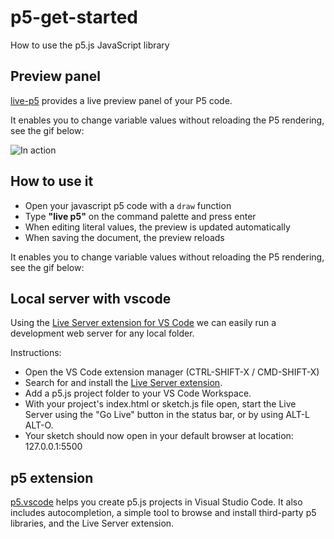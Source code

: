 # p5-get-started

How to use the p5.js JavaScript library


## Preview panel

[live-p5][2] provides a live preview panel of your P5 code.

It enables you to change variable values without reloading the P5 rendering, see the gif below:

![In action](https://github.com/filipesabella/vscode-live-p5/raw/master/image.gif)

## How to use it

- Open your javascript p5 code with a `draw` function
- Type **"live p5"** on the command palette and press enter
- When editing literal values, the preview is updated automatically
- When saving the document, the preview reloads

It enables you to change variable values without reloading the P5 rendering, see the gif below:

## Local server with vscode

Using the [Live Server extension for VS Code][1]
we can easily run a development web server for any local folder.

Instructions:

- Open the VS Code extension manager (CTRL-SHIFT-X / CMD-SHIFT-X)
- Search for and install the [Live Server extension][1].
- Add a p5.js project folder to your VS Code Workspace.
- With your project's index.html or sketch.js file open, start the Live Server using the "Go Live" button in the status bar, or by using ALT-L ALT-O.
- Your sketch should now open in your default browser at location: 127.0.0.1:5500

## p5 extension

[p5.vscode][3] helps you create p5.js projects in Visual Studio Code. It also includes autocompletion, a simple tool to browse and install third-party p5 libraries, and the Live Server extension.

[1]: <https://marketplace.visualstudio.com/items?itemName=ritwickdey.LiveServer> "Live Server Extension"
[2]: <https://marketplace.visualstudio.com/items?itemName=filipesabella.live-p5> "Live p5"
[3]: <https://marketplace.visualstudio.com/items?itemName=samplavigne.p5-vscode> "p5.vscode"


